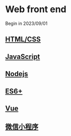 # Web front end

Begin in 2023/09/01

## [HTML/CSS](HTML-CSS/HTML-CSS.md)

## [JavaScript](JavaScript/JavaScript.md)

## [Nodejs](Nodejs/Nodejs.md)

## [ES6+](ES6+/ES6+.md)

## [Vue](Vue/Vue.md)

## [微信小程序](微信小程序/微信小程序.md)
